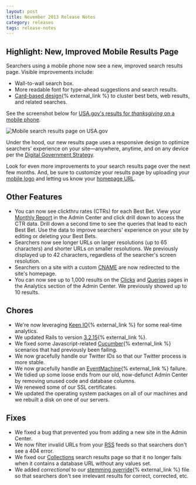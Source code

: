 ```yaml
---
layout: post
title: November 2013 Release Notes
category: releases
tags: release-notes
---
```


## Highlight: New, Improved Mobile Results Page

Searchers using a mobile phone now see a new, improved search results page. Visible improvements include:

* Wall-to-wall search box.
* More readable font for type-ahead suggestions and search results.
* [Card-based design](http://insideintercom.io/why-cards-are-the-future-of-the-web/){% external_link %} to cluster best bets, web results, and related searches.

See the screenshot below for [USA.gov's results for *thanksgiving* on a mobile phone](http://search.usa.gov/search?affiliate=usagov&query=thanksgiving&m=true).

![Mobile search results page on USA.gov](https://9fddeb862c037f6d2190-f1564c64756a8cfee25b6b19953b1d23.ssl.cf2.rackcdn.com/usagov-mobile-thanksgiving.png)

Under the hood, our new results page uses a responsive design to optimize searchers' experience on your site&mdash;anywhere, anytime, and on any device per the [Digital Government Strategy](http://www.whitehouse.gov/sites/default/files/omb/egov/digital-government/digital-government.html).

Look for even more improvements to your search results page over the next few months. And, be sure to customize your results page by uploading your [mobile logo](/manual/display-images.html) and letting us know your [homepage URL](/manual/settings.html).

## Other Features

* You can now see clickthru rates (CTRs) for each Best Bet. View your [Monthly Report](/manual/monthly-reports.html) in the Admin Center and click drill down to access the CTR data. Drill down a second time to see the queries that lead to each Best Bet. Use the data to improve searchers' experience on your site by editing or deleting your Best Bets.
* Searchers now see longer URLs on larger resolutions (up to 65 characters) and shorter URLs on smaller resolutions. We previously displayed up to 42 characters, regardless of the searcher's screen resolution.
* Searchers on a site with a custom [CNAME](/manual/cname.html) are now redirected to the site's homepage.
* You can now see up to 1,000 results on the [Clicks](/manual/clicks.html) and [Queries](/manual/queries.html) pages in the Analytics section of the Admin Center. We previously showed up to 10 results.

## Chores

* We're now leveraging [Keen IO](https://keen.io/){% external_link %} for some real-time analytics.
* We updated Rails to version [3.2.15](http://weblog.rubyonrails.org/2013/10/16/Rails-3-2-15-has-been-released/){% external_link %}.
* We fixed some Javascript-related [Cucumber](http://cukes.info/){% external_link %} scenarios that had previously been failing.
* We now gracefully handle our Twitter IDs so that our Twitter process is more stable.
* We now gracefully handle an [EventMachine](https://github.com/eventmachine/eventmachine){% external_link %} failure.
* We tidied up some loose ends from our old, now-defunct Admin Center by removing unused code and database columns.
* We renewed some of our SSL certificates.
* We updated the operating system packages on all of our machines and we rebuilt a disk on one of our servers.

## Fixes

* We fixed a bug that prevented you from adding a new site in the Admin Center.
* We now filter invalid URLs from your [RSS](/manual/rss.html) feeds so that searchers don't see a 404 error.
* We fixed our [Collections](/manual/collections.html) search results page so that it no longer fails when it contains a database URL without any values set.
* We added *correctional* to our [stemming override](http://wiki.apache.org/solr/LanguageAnalysis#solr.StemmerOverrideFilterFactory){% external_link %} file so that searchers don't see irrelevant results for correct, corrected, etc.